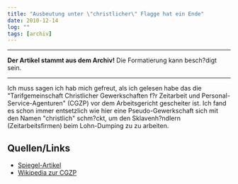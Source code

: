 ```yaml
---
title: "Ausbeutung unter \"christlicher\" Flagge hat ein Ende"
date: 2010-12-14
log: ""
tags: [archiv]
---
```

<hr><b>Der Artikel stammt aus dem Archiv!</b> Die Formatierung kann besch?digt sein.<hr>

Ich muss sagen ich hab mich gefreut, als ich gelesen habe das die "Tarifgemeinschaft Christlicher Gewerkschaften f?r Zeitarbeit und Personal-Service-Agenturen" (CGZP) vor dem Arbeitsgericht gescheiter ist. Ich fand es schon immer entsetzlich wie hier eine Pseudo-Gewerkschaft sich mit den Namen "christlich" schm?ckt, um den Sklavenh?ndlern (Zeitarbeitsfirmen) beim Lohn-Dumping zu zu arbeiten.

<h2>Quellen/Links</h2>
<ul>
<li><a href="http://www.spiegel.de/wirtschaft/soziales/0,1518,734672,00.html">Spiegel-Artikel</a></li>
<li><a href="http://de.wikipedia.org/wiki/Tarifgemeinschaft_Christlicher_Gewerkschaften_f%C3%BCr_Zeitarbeit_und_Personal-Service-Agenturen">Wikipedia zur CGZP</a></li>
</ul>


